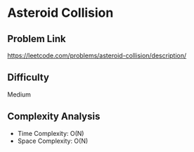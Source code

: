 # Asteroid Collision

## Problem Link

https://leetcode.com/problems/asteroid-collision/description/

## Difficulty

Medium

## Complexity Analysis

* Time Complexity: O(N)
* Space Complexity: O(N)
